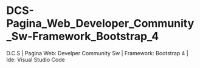 # DCS-Pagina_Web_Developer_Community_Sw-Framework_Bootstrap_4
D.C.S | Pagina Web: Develper Community Sw | Framework: Bootstrap 4 | Ide: Visual Studio Code
